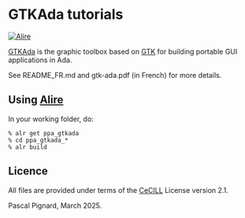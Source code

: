 # GTKAda tutorials

[![Alire](https://img.shields.io/endpoint?url=https://alire.ada.dev/badges/automate.json)](https://alire.ada.dev/crates/ppa_gtkada.html)

[GTKAda](www.adacore.com/gtkada) is the graphic toolbox based on [GTK](www.gtk.org) for building
portable GUI applications in Ada.


See README_FR.md and gtk-ada.pdf (in French) for more details.

## Using [Alire](https://alire.ada.dev)

In your working folder, do:

```
% alr get ppa_gtkada
% cd ppa_gtkada_*
% alr build
```

## Licence

All files are provided under terms of the [CeCILL](https://cecill.info) License version 2.1.

Pascal Pignard, March 2025.

